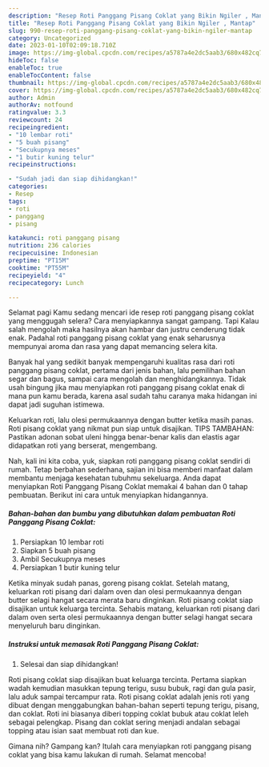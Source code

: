 ```yaml
---
description: "Resep Roti Panggang Pisang Coklat yang Bikin Ngiler , Mantap"
title: "Resep Roti Panggang Pisang Coklat yang Bikin Ngiler , Mantap"
slug: 990-resep-roti-panggang-pisang-coklat-yang-bikin-ngiler-mantap
category: Uncategorized
date: 2023-01-10T02:09:18.710Z
image: https://img-global.cpcdn.com/recipes/a5787a4e2dc5aab3/680x482cq70/roti-panggang-pisang-coklat-foto-resep-utama.jpg
hideToc: false
enableToc: true
enableTocContent: false
thumbnail: https://img-global.cpcdn.com/recipes/a5787a4e2dc5aab3/680x482cq70/roti-panggang-pisang-coklat-foto-resep-utama.jpg
cover: https://img-global.cpcdn.com/recipes/a5787a4e2dc5aab3/680x482cq70/roti-panggang-pisang-coklat-foto-resep-utama.jpg
author: Admin
authorAv: notfound
ratingvalue: 3.3
reviewcount: 24
recipeingredient:
- "10 lembar roti"
- "5 buah pisang"
- "Secukupnya meses"
- "1 butir kuning telur"
recipeinstructions:

- "Sudah jadi dan siap dihidangkan!"
categories:
- Resep
tags:
- roti
- panggang
- pisang

katakunci: roti panggang pisang 
nutrition: 236 calories
recipecuisine: Indonesian
preptime: "PT15M"
cooktime: "PT55M"
recipeyield: "4"
recipecategory: Lunch

---
```



Selamat pagi Kamu sedang mencari ide resep roti panggang pisang coklat yang menggugah selera? Cara menyiapkannya sangat gampang. Tapi Kalau salah mengolah maka hasilnya akan hambar dan justru cenderung tidak enak. Padahal roti panggang pisang coklat yang enak seharusnya mempunyai aroma dan rasa yang dapat memancing selera kita.


Banyak hal yang sedikit banyak mempengaruhi kualitas rasa dari roti panggang pisang coklat, pertama dari jenis bahan, lalu pemilihan bahan segar dan bagus, sampai cara mengolah dan menghidangkannya. Tidak usah bingung jika mau menyiapkan roti panggang pisang coklat enak di mana pun kamu berada, karena asal sudah tahu caranya maka hidangan ini dapat jadi suguhan istimewa.

Keluarkan roti, lalu olesi permukaannya dengan butter ketika masih panas. Roti pisang coklat yang nikmat pun siap untuk disajikan. TIPS TAMBAHAN: Pastikan adonan sobat uleni hingga benar-benar kalis dan elastis agar didapatkan roti yang berserat, mengembang.


Nah, kali ini kita coba, yuk, siapkan roti panggang pisang coklat sendiri di rumah. Tetap berbahan sederhana, sajian ini bisa memberi manfaat dalam membantu menjaga kesehatan tubuhmu sekeluarga. Anda dapat menyiapkan Roti Panggang Pisang Coklat memakai 4 bahan dan 0 tahap pembuatan. Berikut ini cara untuk menyiapkan hidangannya.

<!--inarticleads1-->

##### Bahan-bahan dan bumbu yang dibutuhkan dalam pembuatan Roti Panggang Pisang Coklat:

1. Persiapkan 10 lembar roti
1. Siapkan 5 buah pisang
1. Ambil Secukupnya meses
1. Persiapkan 1 butir kuning telur


Ketika minyak sudah panas, goreng pisang coklat. Setelah matang, keluarkan roti pisang dari dalam oven dan olesi permukaannya dengan butter selagi hangat secara merata baru dinginkan. Roti pisang coklat siap disajikan untuk keluarga tercinta. Sehabis matang, keluarkan roti pisang dari dalam oven serta olesi permukaannya dengan butter selagi hangat secara menyeluruh baru dinginkan. 

<!--inarticleads2-->

##### Instruksi untuk memasak Roti Panggang Pisang Coklat:


1. Selesai dan siap dihidangkan!

Roti pisang coklat siap disajikan buat keluarga tercinta. Pertama siapkan wadah kemudian masukkan tepung terigu, susu bubuk, ragi dan gula pasir, lalu aduk sampai tercampur rata. Roti pisang coklat adalah jenis roti yang dibuat dengan menggabungkan bahan-bahan seperti tepung terigu, pisang, dan coklat. Roti ini biasanya diberi topping coklat bubuk atau coklat leleh sebagai pelengkap. Pisang dan coklat sering menjadi andalan sebagai topping atau isian saat membuat roti dan kue. 

Gimana nih? Gampang kan? Itulah cara menyiapkan roti panggang pisang coklat yang bisa kamu lakukan di rumah. Selamat mencoba!

